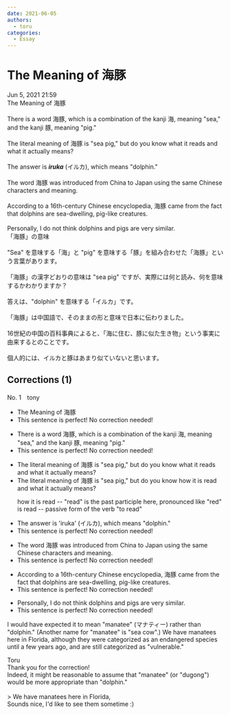 ```yaml
---
date: 2021-06-05
authors:
  - toru
categories:
  - Essay
---
```


<h1 id="subject_show">The Meaning of 海豚</h1>
<div class="date">Jun 5, 2021 21:59</div>
<div id="post"><div id="body_show_ori">
The Meaning of 海豚<br/><br/>There is a word 海豚, which is a combination of the kanji 海, meaning "sea," and the kanji 豚, meaning "pig."<br/><br/>The literal meaning of 海豚 is "sea pig," but do you know what it reads and what it actually means?<br/><br/>The answer is <strong><em>iruka</em></strong> (イルカ), which means "dolphin."<br/><br/>The word 海豚 was introduced from China to Japan using the same Chinese characters and meaning.<br/><br/>According to a 16th-century Chinese encyclopedia, 海豚 came from the fact that dolphins are sea-dwelling, pig-like creatures.<br/><br/>Personally, I do not think dolphins and pigs are very similar.
</div></div>

<!-- more -->

<div id="post_ja"><div id="body_show_mo">
「海豚」の意味<br/><br/>"Sea" を意味する「海」と "pig" を意味する「豚」を組み合わせた「海豚」という言葉があります。<br/><br/>「海豚」の漢字どおりの意味は "sea pig" ですが、実際には何と読み、何を意味するかわかりますか？<br/><br/>答えは、"dolphin" を意味する「イルカ」です。<br/><br/>「海豚」は中国語で、そのままの形と意味で日本に伝わりました。<br/><br/>16世紀の中国の百科事典によると、「海に住む、豚に似た生き物」という事実に由来するとのことです。<br/><br/>個人的には、イルカと豚はあまり似ていないと思います。
</div></div>

## Corrections (1)
<div id="block"><div class="first_name"> No. 1　<span class="just_name">tony</span></div><div id="block2">
<ul class="correction_field">
<li class="incorrect">The Meaning of 海豚</li>
<li class="corrected perfect">This sentence is perfect! No correction needed!</li>
</ul>
<ul class="correction_field">
<li class="incorrect">There is a word 海豚, which is a combination of the kanji 海, meaning "sea," and the kanji 豚, meaning "pig."</li>
<li class="corrected perfect">This sentence is perfect! No correction needed!</li>
</ul>
<ul class="correction_field">
<li class="incorrect">The literal meaning of 海豚 is "sea pig," but do you know what it reads and what it actually means?</li>
<li class="corrected correct">
The literal meaning of 海豚 is "sea pig," but do you know <span class="f_red">how it is read</span> and what it actually means?
<p class="correction_comment">how it is read -- "read" is the past participle here, pronounced like "red"<br/>is read -- passive form of the verb "to read"</p>
</li>
</ul>
<ul class="correction_field">
<li class="incorrect">The answer is 'iruka' (イルカ), which means "dolphin."</li>
<li class="corrected perfect">This sentence is perfect! No correction needed!</li>
</ul>
<ul class="correction_field">
<li class="incorrect">The word 海豚 was introduced from China to Japan using the same Chinese characters and meaning.</li>
<li class="corrected perfect">This sentence is perfect! No correction needed!</li>
</ul>
<ul class="correction_field">
<li class="incorrect">According to a 16th-century Chinese encyclopedia, 海豚 came from the fact that dolphins are sea-dwelling, pig-like creatures.</li>
<li class="corrected perfect">This sentence is perfect! No correction needed!</li>
</ul>
<ul class="correction_field">
<li class="incorrect">Personally, I do not think dolphins and pigs are very similar.</li>
<li class="corrected perfect">This sentence is perfect! No correction needed!</li>
</ul>
<p class="comment_small">
 I would have expected it to mean "manatee" (マナティー) rather than "dolphin." (Another name for "manatee" is "sea cow".) We have manatees here in Florida, although they were categorized as an endangered species until a few years ago, and are still categorized as "vulnerable."
</p>

</div><div class="name"><span class="just_name">Toru</span><br>
Thank you for the correction!<br/>Indeed, it might be reasonable to assume that "manatee" (or "dugong") would be more appropriate than "dolphin."<br/><br/>&gt; We have manatees here in Florida, <br/>Sounds nice, I'd like to see them sometime :)
</div>
</div>
